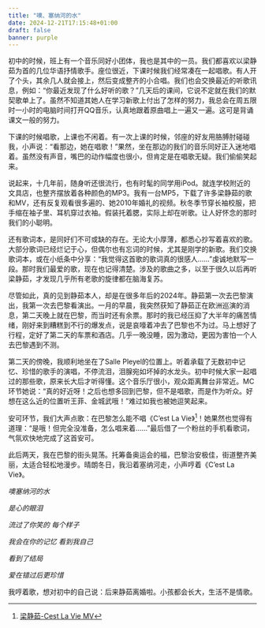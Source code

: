 ```yaml
---
title: "噢、塞纳河的水"
date: 2024-12-21T17:15:48+01:00
draft: false
banner: purple
---
```

初中的时候，班上有一个音乐同好小团体，我也是其中的一员。我们都喜欢以梁静茹为首的几位华语抒情歌手。座位很近，下课时候我们经常凑在一起唱歌。有人开了个头，其余几人就会接上，然后变成整齐的小合唱。我们也会交换最近的听歌讯息，例如：“你最近发现了什么好听的歌？”几天后的课间，它说不定就在我们的默契歌单上了。虽然不知道其她人在学习新歌上付出了怎样的努力，我总会在周五限时一小时的电脑时间打开QQ音乐，认真地跟着原曲唱上一遍又一遍。这可是背诵课文一般的努力。

下课的时候唱歌，上课也不闲着。有一次上课的时候，邻座的好友用胳膊肘碰碰我，小声说：“看那边，她在唱歌！”果然，坐在那边的我们的音乐同好正入迷地唱着。虽然没有声音，嘴巴的动作幅度也很小，但肯定是在唱歌无疑。我们偷偷笑起来。

说起来，十几年前，随身听还很流行，也有时髦的同学用iPod。就连学校附近的文具店，也整齐摆放着各种颜色的MP3。我有一台MP5，下载了许多梁静茹的歌和MV，还有反复观看很多遍的、她2010年婚礼的视频。秋冬季节穿长袖校服，把手缩在袖子里、耳机穿过衣袖。假装托着腮，实际上却在听歌。让人好怀念的那时我们的小聪明。

还有歌词本，是同好们不可或缺的存在。无论大小厚薄，都悉心抄写着喜欢的歌。大部分歌词已经烂记于心，但偶尔也有忘词的时候，尤其是刚学的新歌。我们交换歌词本，或在小纸条中分享：“我觉得这首歌的歌词真的很感人……”虔诚地默写一段。那时我们最爱的歌，现在也记得清楚。涉及的歌曲之多，以至于很久以后再听梁静茹，才发现几乎所有老歌的旋律都在脑海复苏。

尽管如此，真的见到静茹本人，却是在很多年后的2024年。静茹第一次去巴黎演出，我第一次去巴黎看演出。一月的早晨，我突然获知了静茹正在欧洲巡演的消息，第二天晚上就在巴黎，而当时还有余票。那时的我已经压抑了大半年的痛苦情绪，刚好来到糟糕到不行的爆发点，说是哀嚎着冲去了巴黎也不为过。马上想好了行程，定好了第二天的车票和酒店。几乎一晚没睡，因为激动，更因为害怕一个人去巴黎遇到不测。

第二天的傍晚，我顺利地坐在了Salle Pleyel的位置上。听着承载了无数初中记忆、珍惜的歌手的演唱，不停流泪，泪腺宛如坏掉的水龙头。初中时候大家一起唱过的那些歌，原来长大后才听得懂。这个音乐厅很小，观众距离舞台非常近。MC环节她说：“真的好近呀！之后也想多回到巴黎，但不是唱歌，而是作为听众。好想在这么近的位置听王菲、金城武哦！”难过如我也被她逗笑起来。

安可环节，我们大声点歌：在巴黎怎么能不唱《C’est La Vie》[^1]！她果然也觉得有道理：“是哦！但完全没准备，怎么唱来着……”最后借了一个粉丝的手机看歌词，气氛欢快地完成了这首安可。

此后两天，我在巴黎的街头晃荡。托筹备奥运会的福，巴黎治安极佳，街道整齐美丽，太适合轻松地漫步。晴朗冬日，我沿着塞纳河走，小声哼着《C’est La Vie》。

*噢塞纳河的水*

*是心的眼泪*

*流过了你笑的 每个样子*

*我会在你的记忆 看到我自己*

*看到了结局*

*爱在错过后更珍惜*

我哼着歌，想对初中的自己说：后来静茹离婚啦。小孩都会长大，生活不是情歌。

[^1]: [梁静茹-Cest La Vie MV](https://www.bilibili.com/video/BV1MW411m735/)